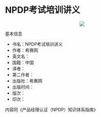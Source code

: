 # NPDP考试培训讲义


<div align=center>
    <img src="/MyBlogByVuePress/assets/img/books_productmanagement_npdp_book2.png"/>
</div> 

基本信息
- 书名：NPDP考试培训讲义
- 作者：希赛网
- 英文名：
- 国籍：中国
- 译者：
- 第二作者：
- 出版社：希赛网
- 出版时间：
- 版次：
- 印次：


内容同《产品经理认证（NPDP）知识体系指南》
